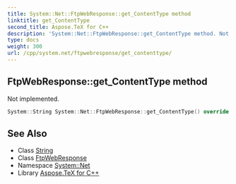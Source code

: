```yaml
---
title: System::Net::FtpWebResponse::get_ContentType method
linktitle: get_ContentType
second_title: Aspose.TeX for C++
description: 'System::Net::FtpWebResponse::get_ContentType method. Not implemented in C++.'
type: docs
weight: 300
url: /cpp/system.net/ftpwebresponse/get_contenttype/
---
```

## FtpWebResponse::get_ContentType method


Not implemented.

```cpp
System::String System::Net::FtpWebResponse::get_ContentType() override
```

## See Also

* Class [String](../../../system/string/)
* Class [FtpWebResponse](../)
* Namespace [System::Net](../../)
* Library [Aspose.TeX for C++](../../../)
